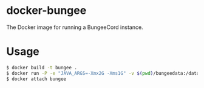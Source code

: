 # docker-bungee
The Docker image for running a BungeeCord instance.

# Usage
```bash
$ docker build -t bungee .
$ docker run -P -e "JAVA_ARGS=-Xmx2G -Xms1G" -v $(pwd)/bungeedata:/data -itd --name my-bungee bungee
$ docker attach bungee
```
